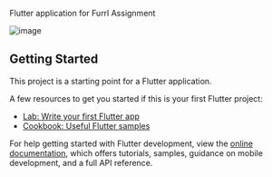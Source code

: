 
Flutter application for Furrl Assignment

![image](https://github.com/YashGupta2610/FurrlApp/assets/97898015/90e995bc-75a4-422b-a6c6-0a4a2e416596)


## Getting Started

This project is a starting point for a Flutter application.

A few resources to get you started if this is your first Flutter project:

- [Lab: Write your first Flutter app](https://docs.flutter.dev/get-started/codelab)
- [Cookbook: Useful Flutter samples](https://docs.flutter.dev/cookbook)

For help getting started with Flutter development, view the
[online documentation](https://docs.flutter.dev/), which offers tutorials,
samples, guidance on mobile development, and a full API reference.
